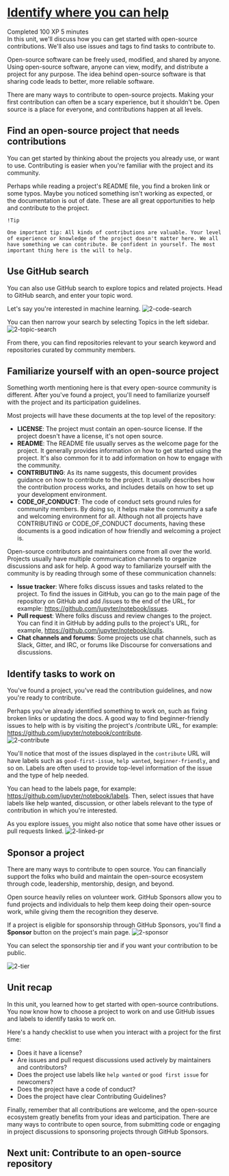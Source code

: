 # [Identify where you can help](https://learn.microsoft.com/en-us/training/modules/contribute-open-source/2-identify)
Completed 100 XP 5 minutes  
In this unit, we'll discuss how you can get started with open-source contributions. We'll also use issues and tags to find tasks to contribute to.

Open-source software can be freely used, modified, and shared by anyone. Using open-source software, anyone can view, modify, and distribute a project for any purpose. The idea behind open-source software is that sharing code leads to better, more reliable software.

There are many ways to contribute to open-source projects. Making your first contribution can often be a scary experience, but it shouldn't be. Open source is a place for everyone, and contributions happen at all levels.

## Find an open-source project that needs contributions
You can get started by thinking about the projects you already use, or want to use. Contributing is easier when you're familiar with the project and its community.

Perhaps while reading a project's README file, you find a broken link or some typos. Maybe you noticed something isn't working as expected, or the documentation is out of date. These are all great opportunities to help and contribute to the project.

```
!Tip

One important tip: All kinds of contributions are valuable. Your level of experience or knowledge of the project doesn't matter here. We all have something we can contribute. Be confident in yourself. The most important thing here is the will to help.
```

## Use GitHub search
You can also use GitHub search to explore topics and related projects. Head to GitHub search, and enter your topic word.

Let's say you're interested in machine learning.
![2-code-search](https://github.com/pranjal779/MS-GitHub/assets/50409572/f4ebfb95-8295-4ed4-8835-405dfb821d1f)

You can then narrow your search by selecting Topics in the left sidebar.
![2-topic-search](https://github.com/pranjal779/MS-GitHub/assets/50409572/a0301a3e-9e1a-4c6d-be6d-75448bbb5b6b)

From there, you can find repositories relevant to your search keyword and repositories curated by community members.

## Familiarize yourself with an open-source project
Something worth mentioning here is that every open-source community is different. After you've found a project, you'll need to familiarize yourself with the project and its participation guidelines.

Most projects will have these documents at the top level of the repository:

- **LICENSE**: The project must contain an open-source license. If the project doesn't have a license, it's not open source.
- **README**: The README file usually serves as the welcome page for the project. It generally provides information on how to get started using the project. It's also common for it to add information on how to engage with the community.
- **CONTRIBUTING**: As its name suggests, this document provides guidance on how to contribute to the project. It usually describes how the contribution process works, and includes details on how to set up your development environment.
- **CODE_OF_CONDUCT**: The code of conduct sets ground rules for community members. By doing so, it helps make the community a safe and welcoming environment for all.
Although not all projects have CONTRIBUTING or CODE_OF_CONDUCT documents, having these documents is a good indication of how friendly and welcoming a project is.

Open-source contributors and maintainers come from all over the world. Projects usually have multiple communication channels to organize discussions and ask for help. A good way to familiarize yourself with the community is by reading through some of these communication channels:

- **Issue tracker**: Where folks discuss issues and tasks related to the project. To find the issues in GitHub, you can go to the main page of the repository on GitHub and add /issues to the end of the URL, for example: https://github.com/jupyter/notebook/issues.
- **Pull request**: Where folks discuss and review changes to the project. You can find it in GitHub by adding pulls to the project's URL, for example, https://github.com/jupyter/notebook/pulls.
- **Chat channels and forums**: Some projects use chat channels, such as Slack, Gitter, and IRC, or forums like Discourse for conversations and discussions.

## Identify tasks to work on
You've found a project, you've read the contribution guidelines, and now you're ready to contribute.  

Perhaps you've already identified something to work on, such as fixing broken links or updating the docs. A good way to find beginner-friendly issues to help with is by visiting the project's /contribute URL, for example: https://github.com/jupyter/notebook/contribute.  
![2-contribute](https://github.com/pranjal779/MS-GitHub/assets/50409572/73dc1892-3c6a-4510-8c67-13a5b7978952)

You'll notice that most of the issues displayed in the ```contribute``` URL will have labels such as ```good-first-issue```, ```help wanted```, ```beginner-friendly```, and so on. Labels are often used to provide top-level information of the issue and the type of help needed.

You can head to the labels page, for example: https://github.com/jupyter/notebook/labels. Then, select issues that have labels like help wanted, discussion, or other labels relevant to the type of contribution in which you're interested.

As you explore issues, you might also notice that some have other issues or pull requests linked.
![2-linked-pr](https://github.com/pranjal779/MS-GitHub/assets/50409572/3fcc23fb-966b-4d34-99e4-d6b7fd350055)

## Sponsor a project
There are many ways to contribute to open source. You can financially support the folks who build and maintain the open-source ecosystem through code, leadership, mentorship, design, and beyond.

Open source heavily relies on volunteer work. GitHub Sponsors allow you to fund projects and individuals to help them keep doing their open-source work, while giving them the recognition they deserve.

If a project is eligible for sponsorship through GitHub Sponsors, you'll find a **Sponsor** button on the project's main page.
![2-sponsor](https://github.com/pranjal779/MS-GitHub/assets/50409572/77a09dc7-4696-48b8-adb4-a1d0bee66743)

You can select the sponsorship tier and if you want your contribution to be public.

![2-tier](https://github.com/pranjal779/MS-GitHub/assets/50409572/9b094a71-0a98-44c0-bf1d-93980fed1502)

## Unit recap
In this unit, you learned how to get started with open-source contributions. You now know how to choose a project to work on and use GitHub issues and labels to identify tasks to work on.

Here's a handy checklist to use when you interact with a project for the first time:

- Does it have a license?
- Are issues and pull request discussions used actively by maintainers and contributors?
- Does the project use labels like ```help wanted``` or ```good first issue``` for newcomers?
- Does the project have a code of conduct?
- Does the project have clear Contributing Guidelines?

Finally, remember that all contributions are welcome, and the open-source ecosystem greatly benefits from your ideas and participation. There are many ways to contribute to open source, from submitting code or engaging in project discussions to sponsoring projects through GitHub Sponsors.

## Next unit: Contribute to an open-source repository

